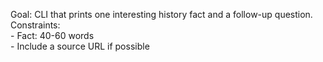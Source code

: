 Goal: CLI that prints one interesting history fact and a follow-up question.  
Constraints:  
    - Fact: 40-60 words  
    - Include a source URL if possible  